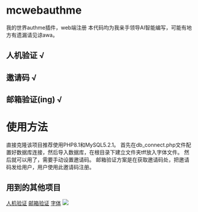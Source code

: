 # mcwebauthme
我的世界authme插件，web端注册
本代码均为我亲手领导AI智能编写，可能有地方有遗漏请见谅awa。
## 人机验证 √
## 邀请码   √
## 邮箱验证(ing) √
# 使用方法
直接克隆该项目推荐使用PHP8.1和MySQL5.2.1。
首先在db_connect.php文件配置好数据库连接，然后导入数据库，在根目录下建立文件夹tff放入字体文件。
然后就可以用了，需要手动设置邀请码。 邮箱验证方案是在获取邀请码处，把邀请码发给用户，用户使用此邀请码注册。
## 用到的其他项目
<a href='https://github.com/plbin97/Antiboter-php-html-Chinese'>人机验证</a>
<a href='https://github.com/PHPMailer/PHPMailer'>邮箱验证</a>
<a href='https://modi.jpn.org/font_kurobara-gothic.php'>字体</a>
<a target="_blank" href="http://mail.qq.com/cgi-bin/qm_share?t=qm_mailme&email=xfb19Pbw9-L19vGFtLTrpqqo" style="text-decoration:none;"><img src="http://rescdn.qqmail.com/zh_CN/htmledition/images/function/qm_open/ico_mailme_02.png"/></a>
